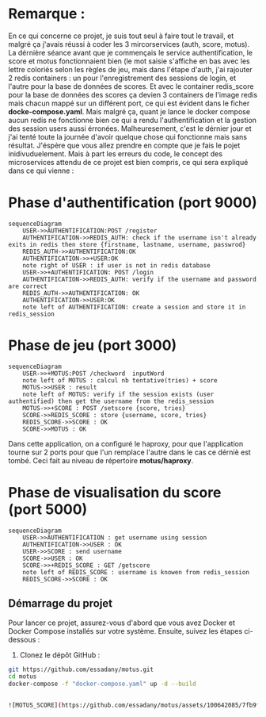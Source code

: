 # Remarque :
En ce qui concerne ce projet, je suis tout seul à faire tout le travail, et malgré ça j'avais réussi à coder les 3 mircorservices (auth, score, motus). La dérnière séance avant que je commençais le service authentification, le
score et motus fonctionnaient bien (le mot saisie s'affiche en bas avec les lettre coloriés selon les règles de jeu, mais dans l'étape d'auth, j'ai rajouter 2 redis containers : un pour l'enregistrement des sessions de login, et l'autre
pour la base de données de scores. Et avec le container redis_score pour la base de données des scores ça devien 3 containers de l'image redis mais chacun mappé sur un différent port, ce qui est évident dans le ficher 
**docke-compose.yaml**. Mais malgré ça, quant je lance le docker compose aucun redis ne fonctionne bien ce qui a rendu l'authentification et la gestion des session users aussi érronées.
Malheuresement, c'est le dérnier jour et j'ai tenté toute la journée d'avoir quelque chose qui fonctionne mais sans résultat. J'éspère que vous allez prendre en compte que je fais le pojet inidivuduelement.
Mais à part les erreurs du code, le concept des microservices attendu de ce projet est bien compris, ce qui sera expliqué dans ce qui vienne : 
# Phase d'authentification (port 9000)
```mermaid
sequenceDiagram
    USER->>AUTHENTIFICATION:POST /register
    AUTHENTIFICATION->>REDIS_AUTH: check if the username isn't already exits in redis then store {firstname, lastname, username, passwrod}
    REDIS_AUTH->>AUTHENTIFICATION:OK
    AUTHENTIFICATION->>+USER:OK
    note right of USER : if user is not in redis database
    USER->>+AUTHENTIFICATION: POST /login
    AUTHENTIFICATION->>REDIS_AUTH: verify if the username and password are correct
    REDIS_AUTH->>AUTHENTIFICATION: OK
    AUTHENTIFICATION->>USER:OK
    note left of AUTHENTIFICATION: create a session and store it in redis_session
```
# Phase de jeu (port 3000)
```mermaid
sequenceDiagram
    USER->>+MOTUS:POST /checkword  inputWord
    note left of MOTUS : calcul nb tentative(tries) + score
    MOTUS->>USER : result
    note left of MOTUS: verify if the session exists (user authentified) then get the username from the redis_session
    MOTUS->>+SCORE : POST /setscore {score, tries}
    SCORE->>REDIS_SCORE : store {username, score, tries}
    REDIS_SCORE->>SCORE : OK
    SCORE->>MOTUS : OK
```
Dans cette application, on a configuré le haproxy, pour que l'application tourne sur 2 ports pour que l'un remplace l'autre dans le cas ce dérniè est tombé. Ceci fait au niveau de répertoire **motus/haproxy**.

# Phase de visualisation du score (port 5000)
```mermaid
sequenceDiagram
    USER->>AUTHENTIFICATION : get username using session
    AUTHENTIFICATION->>USER : OK
    USER->>SCORE : send username
    SCORE->>USER : OK
    SCORE->>+REDIS_SCORE : GET /getscore
    note left of REDIS_SCORE : username is knowen from redis_session
    REDIS_SCORE->>SCORE : OK
```
## Démarrage du projet

Pour lancer ce projet, assurez-vous d'abord que vous avez Docker et Docker Compose installés sur votre système. Ensuite, suivez les étapes ci-dessous :

1. Clonez le dépôt GitHub :

```bash
git https://github.com/essadany/motus.git
cd motus
docker-compose -f "docker-compose.yaml" up -d --build 


![MOTUS_SCORE](https://github.com/essadany/motus/assets/100642085/7fb9f715-2294-496e-9634-0d004f288e88)
